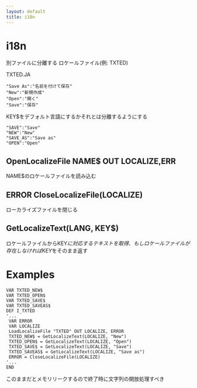 ```yaml
---
layout: default
title: i18n
---
```

# i18n
別ファイルに分離する
ロケールファイル(例: TXTED)

TXTED.JA

```
"Save As":"名前を付けて保存"
"New":"新規作成"
"Open":"開く"
"Save":"保存"
```

KEY$をデフォルト言語にするかそれとは分離するようにする

```
"SAVE":"Save"
"NEW":"New"
"SAVE_AS":"Save as"
"OPEN":"Open"
```

## OpenLocalizeFile NAME$ OUT LOCALIZE,ERR
NAME$のロケールファイルを読み込む

## ERROR CloseLocalizeFile(LOCALIZE)
ローカライズファイルを閉じる

## GetLocalizeText(LANG, KEY$)
ロケールファイルからKEY$に対応するテキストを取得、もしロケールファイルが存在しなければKEY$をそのまま返す

# Examples
```bas
VAR TXTED_NEW$
VAR TXTED_OPEN$
VAR TXTED_SAVE$
VAR TXTED_SAVEAS$
DEF I_TXTED
'...
 VAR ERROR
 VAR LOCALIZE
 LoadLocalizeFile "TXTED" OUT LOCALIZE, ERROR
 TXTED_NEW$ = GetLocalizeText(LOCALIZE, "New")
 TXTED_OPEN$ = GetLocalizeText(LOCALIZE, "Open")
 TXTED_SAVE$ = GetLocalizeText(LOCALIZE, "Save")
 TXTED_SAVEAS$ = GetLocalizeText(LOCALIZE, "Save as")
 ERROR = CloseLocalizeFile(LOCALIZE)
'...
END
```
このままだとメモリリークするので終了時に文字列の開放処理すべき
